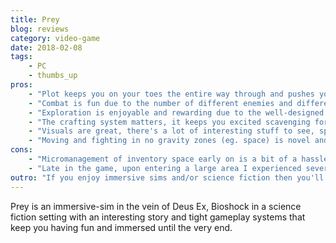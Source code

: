 ```yaml
---
title: Prey
blog: reviews
category: video-game
date: 2018-02-08
tags:
    - PC
    - thumbs_up
pros:
    - "Plot keeps you on your toes the entire way through and pushes you forward."
    - "Combat is fun due to the number of different enemies and different approaches for tackling them."
    - "Exploration is enjoyable and rewarding due to the well-designed environments filled with well-presented environmental storytelling."
    - "The crafting system matters, it keeps you excited scavenging for resources and encourages you to explore every nook and cranny."
    - "Visuals are great, there's a lot of interesting stuff to see, specifically the near-future tech and the enemies."
    - "Moving and fighting in no gravity zones (eg. space) is novel and feels really good."
cons:
    - "Micromanagement of inventory space early on is a bit of a hassle."
    - "Late in the game, upon entering a large area I experienced severe lag although previously everything was running smoothly (your experience may differ)."
outro: "If you enjoy immersive sims and/or science fiction then you'll most likely enjoy your time spent with Prey."
---
```

Prey is an immersive-sim in the vein of Deus Ex, Bioshock in a science fiction setting with an interesting story and tight gameplay systems that keep you having fun and immersed until the very end.
